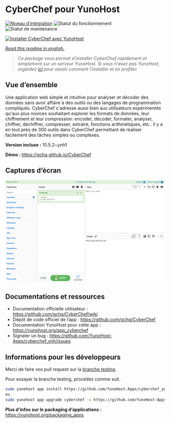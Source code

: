 <!--
N.B.: This README was automatically generated by https://github.com/YunoHost/apps/tree/master/tools/README-generator
It shall NOT be edited by hand.
-->

# CyberChef pour YunoHost

[![Niveau d’intégration](https://dash.yunohost.org/integration/cyberchef.svg)](https://dash.yunohost.org/appci/app/cyberchef) ![Statut du fonctionnement](https://ci-apps.yunohost.org/ci/badges/cyberchef.status.svg) ![Statut de maintenance](https://ci-apps.yunohost.org/ci/badges/cyberchef.maintain.svg)

[![Installer CyberChef avec YunoHost](https://install-app.yunohost.org/install-with-yunohost.svg)](https://install-app.yunohost.org/?app=cyberchef)

*[Read this readme in english.](./README.md)*

> *Ce package vous permet d’installer CyberChef rapidement et simplement sur un serveur YunoHost.
Si vous n’avez pas YunoHost, regardez [ici](https://yunohost.org/#/install) pour savoir comment l’installer et en profiter.*

## Vue d’ensemble

Une application web simple et intuitive pour analyser et décoder des données sans avoir affaire à des outils ou des langages de programmation compliqués. CyberChef s'adresse aussi bien aux utilisateurs expérimentés qu'aux plus novices souhaitant explorer les formats de données, leur chiffrement et leur compression: encoder, décoder, formater, analyser, chiffrer, déchiffrer, compresser, extraire, fonctions arithmétiques, etc.. Il y a en tout près de 300 outils dans CyberChef permettant de réaliser facilement des tâches simples ou complexes.


**Version incluse :** 10.5.2~ynh1

**Démo :** https://gchq.github.io/CyberChef

## Captures d’écran

![Capture d’écran de CyberChef](./doc/screenshots/cyberchef_ynh.png)

## Documentations et ressources

* Documentation officielle utilisateur : <https://github.com/gchq/CyberChef/wiki>
* Dépôt de code officiel de l’app : <https://github.com/gchq/CyberChef>
* Documentation YunoHost pour cette app : <https://yunohost.org/app_cyberchef>
* Signaler un bug : <https://github.com/YunoHost-Apps/cyberchef_ynh/issues>

## Informations pour les développeurs

Merci de faire vos pull request sur la [branche testing](https://github.com/YunoHost-Apps/cyberchef_ynh/tree/testing).

Pour essayer la branche testing, procédez comme suit.

``` bash
sudo yunohost app install https://github.com/YunoHost-Apps/cyberchef_ynh/tree/testing --debug
ou
sudo yunohost app upgrade cyberchef -u https://github.com/YunoHost-Apps/cyberchef_ynh/tree/testing --debug
```

**Plus d’infos sur le packaging d’applications :** <https://yunohost.org/packaging_apps>